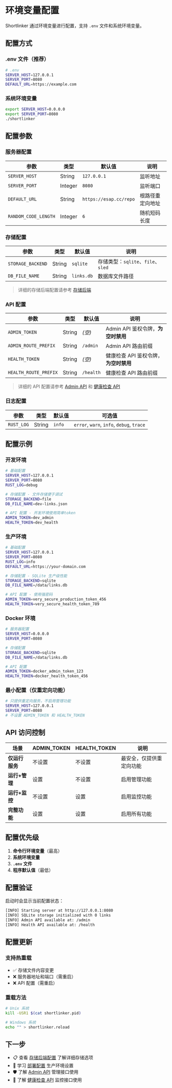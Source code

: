 # 环境变量配置

Shortlinker 通过环境变量进行配置，支持 `.env` 文件和系统环境变量。

## 配置方式

### .env 文件（推荐）
```bash
# .env
SERVER_HOST=127.0.0.1
SERVER_PORT=8080
DEFAULT_URL=https://example.com
```

### 系统环境变量
```bash
export SERVER_HOST=0.0.0.0
export SERVER_PORT=8080
./shortlinker
```

## 配置参数

### 服务器配置

| 参数 | 类型 | 默认值 | 说明 |
|------|------|--------|------|
| `SERVER_HOST` | String | `127.0.0.1` | 监听地址 |
| `SERVER_PORT` | Integer | `8080` | 监听端口 |
| `DEFAULT_URL` | String | `https://esap.cc/repo` | 根路径重定向地址 |
| `RANDOM_CODE_LENGTH` | Integer | `6` | 随机短码长度 |

### 存储配置

| 参数 | 类型 | 默认值 | 说明 |
|------|------|--------|------|
| `STORAGE_BACKEND` | String | `sqlite` | 存储类型：`sqlite`、`file`、`sled` |
| `DB_FILE_NAME` | String | `links.db` | 数据库文件路径 |

> 详细的存储后端配置请参考 [存储后端](/config/storage)

### API 配置

| 参数 | 类型 | 默认值 | 说明 |
|------|------|--------|------|
| `ADMIN_TOKEN` | String | *(空)* | Admin API 鉴权令牌，**为空时禁用** |
| `ADMIN_ROUTE_PREFIX` | String | `/admin` | Admin API 路由前缀 |
| `HEALTH_TOKEN` | String | *(空)* | 健康检查 API 鉴权令牌，**为空时禁用** |
| `HEALTH_ROUTE_PREFIX` | String | `/health` | 健康检查 API 路由前缀 |

> 详细的 API 配置请参考 [Admin API](/api/admin) 和 [健康检查 API](/api/health)

### 日志配置

| 参数 | 类型 | 默认值 | 可选值 |
|------|------|--------|-------|
| `RUST_LOG` | String | `info` | `error`, `warn`, `info`, `debug`, `trace` |

## 配置示例

### 开发环境
```bash
# 基础配置
SERVER_HOST=127.0.0.1
SERVER_PORT=8080
RUST_LOG=debug

# 存储配置 - 文件存储便于调试
STORAGE_BACKEND=file
DB_FILE_NAME=dev-links.json

# API 配置 - 开发环境使用简单token
ADMIN_TOKEN=dev_admin
HEALTH_TOKEN=dev_health
```

### 生产环境
```bash
# 基础配置
SERVER_HOST=127.0.0.1
SERVER_PORT=8080
RUST_LOG=info
DEFAULT_URL=https://your-domain.com

# 存储配置 - SQLite 生产级性能
STORAGE_BACKEND=sqlite
DB_FILE_NAME=/data/links.db

# API 配置 - 使用强密码
ADMIN_TOKEN=very_secure_production_token_456
HEALTH_TOKEN=very_secure_health_token_789
```

### Docker 环境
```bash
# 服务器配置
SERVER_HOST=0.0.0.0
SERVER_PORT=8080

# 存储配置
STORAGE_BACKEND=sqlite
DB_FILE_NAME=/data/links.db

# API 配置
ADMIN_TOKEN=docker_admin_token_123
HEALTH_TOKEN=docker_health_token_456
```

### 最小配置（仅重定向功能）
```bash
# 只提供重定向服务，不启用管理功能
SERVER_HOST=127.0.0.1
SERVER_PORT=8080
# 不设置 ADMIN_TOKEN 和 HEALTH_TOKEN
```

## API 访问控制

| 场景 | ADMIN_TOKEN | HEALTH_TOKEN | 说明 |
|------|-------------|--------------|------|
| **仅运行服务** | 不设置 | 不设置 | 最安全，仅提供重定向功能 |
| **运行+管理** | 设置 | 不设置 | 启用管理功能 |
| **运行+监控** | 不设置 | 设置 | 启用监控功能 |
| **完整功能** | 设置 | 设置 | 启用所有功能 |

## 配置优先级

1. **命令行环境变量**（最高）
2. **系统环境变量**
3. **`.env` 文件**
4. **程序默认值**（最低）

## 配置验证

启动时会显示当前配置状态：

```bash
[INFO] Starting server at http://127.0.0.1:8080
[INFO] SQLite storage initialized with 0 links
[INFO] Admin API available at: /admin
[INFO] Health API available at: /health
```

## 配置更新

### 支持热重载
- ✅ 存储文件内容变更
- ❌ 服务器地址和端口（需重启）
- ❌ API 配置（需重启）

### 重载方法
```bash
# Unix 系统
kill -USR1 $(cat shortlinker.pid)

# Windows 系统  
echo "" > shortlinker.reload
```

## 下一步

- 📋 查看 [存储后端配置](/config/storage) 了解详细存储选项
- 🚀 学习 [部署配置](/deployment/) 生产环境设置
- 🛡️ 了解 [Admin API](/api/admin) 管理接口使用
- 🏥 了解 [健康检查 API](/api/health) 监控接口使用

